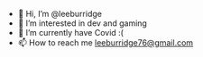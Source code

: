 - 👋 Hi, I’m @leeburridge
- 👀 I’m interested in dev and gaming
- 🌱 I’m currently have Covid :(
- 📫 How to reach me leeburridge76@gmail.com

<!---
leeburridge/leeburridge is a ✨ special ✨ repository because its `README.md` (this file) appears on your GitHub profile.
You can click the Preview link to take a look at your changes.
--->
